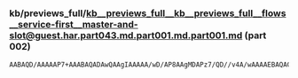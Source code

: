 ### kb/previews_full/kb__previews_full__kb__previews_full__flows__service-first__master-and-slot@guest.har.part043.md.part001.md.part001.md (part 002)

```md
AABAQD/AAAAAP7+AAABAQADAwQAAgIAAAAA/wD/AP8AAgMDAPz7/QD//v4A/wAAAAEBAQACAgIA/fz9AP38/QADAwMAAgMBAAQEBAD///8AAwMDAP/+/gD///8AAQEBA
```

```
